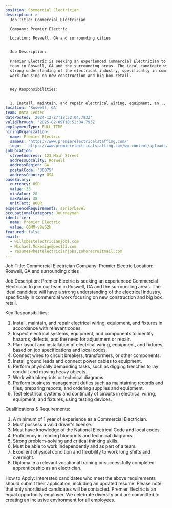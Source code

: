 ```yaml
---
position: Commercial Electrician
description: >-
  Job Title: Commercial Electrician

  Company: Premier Electric 

  Location: Roswell, GA and surrounding cities


  Job Description:

  Premier Electric is seeking an experienced Commercial Electrician to join our
  team in Roswell, GA and the surrounding areas. The ideal candidate will have a
  strong understanding of the electrical industry, specifically in commercial
  work focusing on new construction and big box retail.


  Key Responsibilities:


  1. Install, maintain, and repair electrical wiring, equipment, an...
location: 'Roswell, GA'
team: Data Center
datePosted: '2024-12-27T18:52:04.793Z'
validThrough: '2025-02-09T18:52:04.793Z'
employmentType: FULL_TIME
hiringOrganization:
  name: Premier Electric
  sameAs: 'https://www.premierelectricalstaffing.com/'
  logo: ' https://www.premierelectricalstaffing.com/wp-content/uploads/2020/05/Premier-Electrical-Staffing-logo.png'
jobLocation:
  streetAddress: 123 Main Street
  addressLocality: Roswell
  addressRegion: GA
  postalCode: '30075'
  addressCountry: USA
baseSalary:
  currency: USD
  value: 33
  minValue: 28
  maxValue: 38
  unitText: HOUR
experienceRequirements: seniorLevel
occupationalCategory: Journeyman
identifier:
  name: Premier Electric
  value: COMM-v8v62k
featured: false
email:
  - will@bestelectricianjobs.com
  - Michael.Mckeaige@pes123.com
  - resumes@bestelectricianjobs.zohorecruitmail.com
---
```




Job Title: Commercial Electrician
Company: Premier Electric 
Location: Roswell, GA and surrounding cities

Job Description:
Premier Electric is seeking an experienced Commercial Electrician to join our team in Roswell, GA and the surrounding areas. The ideal candidate will have a strong understanding of the electrical industry, specifically in commercial work focusing on new construction and big box retail.

Key Responsibilities:

1. Install, maintain, and repair electrical wiring, equipment, and fixtures in accordance with relevant codes.
2. Inspect electrical systems, equipment, and components to identify hazards, defects, and the need for adjustment or repair.
3. Plan layout and installation of electrical wiring, equipment, and fixtures, based on job specifications and local codes.
4. Connect wires to circuit breakers, transformers, or other components.
5. Install ground leads and connect power cables to equipment.
6. Perform physically demanding tasks, such as digging trenches to lay conduit and moving heavy objects.
7. Work with blueprints or technical diagrams.
8. Perform business management duties such as maintaining records and files, preparing reports, and ordering supplies and equipment.
9. Test electrical systems and continuity of circuits in electrical wiring, equipment, and fixtures, using testing devices.

Qualifications & Requirements:

1. A minimum of 1 year of experience as a Commercial Electrician.
2. Must possess a valid driver's license.
3. Must have knowledge of the National Electrical Code and local codes.
4. Proficiency in reading blueprints and technical diagrams.
5. Strong problem-solving and critical thinking skills.
6. Must be able to work independently and as part of a team.
7. Excellent physical condition and flexibility to work long shifts and overnight.
8. Diploma in a relevant vocational training or successfully completed apprenticeship as an electrician.

How to Apply:
Interested candidates who meet the above requirements should submit their application, including an updated resume. Please note that only shortlisted candidates will be contacted. Premier Electric is an equal opportunity employer. We celebrate diversity and are committed to creating an inclusive environment for all employees.
